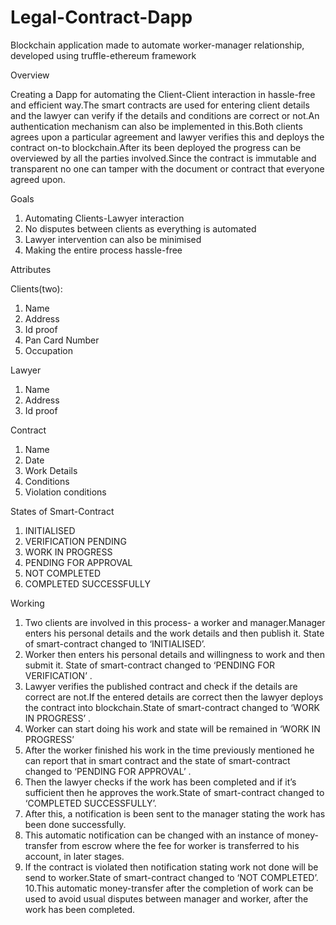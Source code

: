 # Legal-Contract-Dapp
Blockchain application made to automate worker-manager relationship, developed using truffle-ethereum framework 

Overview

Creating a Dapp for automating the Client-Client interaction in hassle-free and efficient way.The smart contracts are used for entering client details and the lawyer can verify if the details and conditions are correct or not.An authentication mechanism can also be implemented in this.Both clients agrees upon a particular agreement and lawyer verifies this and deploys the contract on-to blockchain.After its been deployed the progress can be overviewed by all the parties involved.Since the contract is immutable and transparent no one can tamper with the document or contract that everyone agreed upon.

 Goals
 
1. Automating Clients-Lawyer interaction
2. No disputes between clients as everything is automated
3. Lawyer intervention can also be minimised
4. Making the entire process hassle-free

Attributes

Clients(two):

1. Name
2. Address
3. Id proof
4. Pan Card Number
5. Occupation

Lawyer

1. Name
2. Address
3. Id proof

Contract

1. Name
2. Date
3. Work Details
4. Conditions
5. Violation conditions

States of Smart-Contract

1. INITIALISED
2. VERIFICATION PENDING
3. WORK IN PROGRESS
4. PENDING FOR APPROVAL
5. NOT COMPLETED
6. COMPLETED SUCCESSFULLY

Working
 
1. Two clients are involved in this process- a worker and manager.Manager enters his personal details and the work details and then publish it. State of smart-contract changed to ‘INITIALISED’.
2. Worker then enters his personal details and willingness to work and then submit it. State of smart-contract changed to ‘PENDING FOR VERIFICATION’ .
3. Lawyer verifies the published contract and check if the details are correct are not.If the entered details are correct then the lawyer deploys the contract into blockchain.State of smart-contract changed to ‘WORK IN PROGRESS’ .
4. Worker can start doing his work and state will be remained in ‘WORK IN PROGRESS’
5. After the worker finished his work in the time previously mentioned he can report that in smart contract and the state of smart-contract changed to ‘PENDING FOR APPROVAL’ .
6. Then the lawyer checks if the work has been completed and if it’s sufficient then he approves the work.State of smart-contract changed to ‘COMPLETED SUCCESSFULLY’.
7. After this, a notification is been sent to the manager stating the work has been done successfully.
8. This automatic notification can be changed with an instance of money-transfer from escrow where the fee for worker is transferred to his account, in later stages.
9. If the contract is violated then notification stating work not done will be send to worker.State of smart-contract changed to ‘NOT COMPLETED’.
10.This automatic money-transfer after the completion of work can be used to avoid usual disputes between manager and worker, after the work has been completed.

